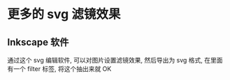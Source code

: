 # 更多的 svg 滤镜效果

## Inkscape 软件

通过这个 svg 编辑软件, 可以对图片设置滤镜效果, 然后导出为 svg 格式, 在里面有一个 filter 标签, 将这个抽出来就 OK

